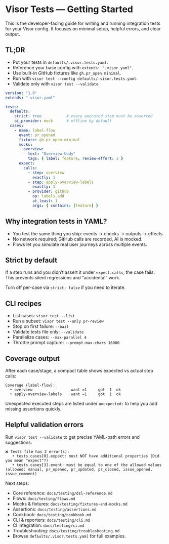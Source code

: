 # Visor Tests — Getting Started

This is the developer-facing guide for writing and running integration tests for your Visor config. It focuses on minimal setup, helpful errors, and clear output.

## TL;DR

- Put your tests in `defaults/.visor.tests.yaml`.
- Reference your base config with `extends: ".visor.yaml"`.
- Use built-in GitHub fixtures like `gh.pr_open.minimal`.
- Run with `visor test --config defaults/.visor.tests.yaml`.
- Validate only with `visor test --validate`.

```yaml
version: "1.0"
extends: ".visor.yaml"

tests:
  defaults:
    strict: true           # every executed step must be asserted
    ai_provider: mock      # offline by default
  cases:
    - name: label-flow
      event: pr_opened
      fixture: gh.pr_open.minimal
      mocks:
        overview:
          text: "Overview body"
          tags: { label: feature, review-effort: 2 }
      expect:
        calls:
          - step: overview
            exactly: 1
          - step: apply-overview-labels
            exactly: 1
          - provider: github
            op: labels.add
            at_least: 1
            args: { contains: [feature] }
```

## Why integration tests in YAML?

- You test the same thing you ship: events → checks → outputs → effects.
- No network required; GitHub calls are recorded, AI is mocked.
- Flows let you simulate real user journeys across multiple events.

## Strict by default

If a step runs and you didn’t assert it under `expect.calls`, the case fails. This prevents silent regressions and “accidental” work.

Turn off per-case via `strict: false` if you need to iterate.

## CLI recipes

- List cases: `visor test --list`
- Run a subset: `visor test --only pr-review`
- Stop on first failure: `--bail`
- Validate tests file only: `--validate`
- Parallelize cases: `--max-parallel 4`
- Throttle prompt capture: `--prompt-max-chars 16000`

## Coverage output

After each case/stage, a compact table shows expected vs actual step calls:

```
Coverage (label-flow):
  • overview                 want =1     got  1  ok
  • apply-overview-labels    want =1     got  1  ok
```

Unexpected executed steps are listed under `unexpected:` to help you add missing assertions quickly.

## Helpful validation errors

Run `visor test --validate` to get precise YAML-path errors and suggestions:

```
❌ Tests file has 2 error(s):
   • tests.cases[0].expext: must NOT have additional properties (Did you mean "expect"?)
   • tests.cases[3].event: must be equal to one of the allowed values (allowed: manual, pr_opened, pr_updated, pr_closed, issue_opened, issue_comment)
```

Next steps:
- Core reference: `docs/testing/dsl-reference.md`
- Flows: `docs/testing/flows.md`
- Mocks & fixtures: `docs/testing/fixtures-and-mocks.md`
- Assertions: `docs/testing/assertions.md`
- Cookbook: `docs/testing/cookbook.md`
- CLI & reporters: `docs/testing/cli.md`
- CI integration: `docs/testing/ci.md`
- Troubleshooting: `docs/testing/troubleshooting.md`
- Browse `defaults/.visor.tests.yaml` for full examples.
